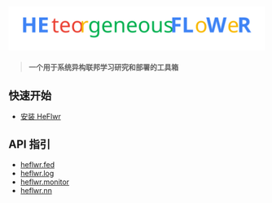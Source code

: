 ![](https://github.com/QVQZZZ/HeFlwr/blob/main/pictures/name_logo.svg)

> #### 一个用于系统异构联邦学习研究和部署的工具箱

## 快速开始
- [安装 HeFlwr](https://github.com/QVQZZZ/HeFlwr/blob/main/docs/zh/installation.md)
## API 指引
- [heflwr.fed](https://github.com/QVQZZZ/HeFlwr/blob/main/docs/zh/api/fed.md)
- [heflwr.log](https://github.com/QVQZZZ/HeFlwr/blob/main/docs/zh/api/log.md)
- [heflwr.monitor](https://github.com/QVQZZZ/HeFlwr/blob/main/docs/zh/api/monitor.md)
- [heflwr.nn](https://github.com/QVQZZZ/HeFlwr/blob/main/docs/zh/api/fed.md)


